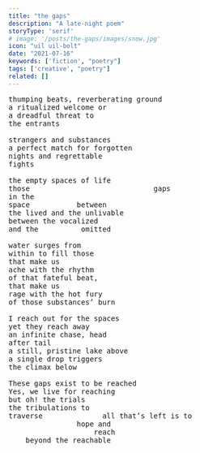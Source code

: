 ```yaml
---
title: "the gaps"
description: "A late-night poem"
storyType: 'serif'
# image: '/posts/the-gaps/images/snow.jpg'
icon: "uil uil-bolt"
date: "2021-07-16"
keywords: ['fiction', "poetry"]
tags: ['creative', "poetry"]
related: []
---
```

<pre>
thumping beats, reverberating ground
a ritualized welcome or
a dreadful threat to
the entrants

strangers and substances
a perfect match for forgotten
nights and regrettable
fights

the empty spaces of life
those                             gaps
in the
space           between
the lived and the unlivable
between the vocalized
and the          omitted

water surges from
within to fill those
that make us
ache with the rhythm
of that fateful beat,
that make us
rage with the hot fury
of those substances’ burn

I reach out for the spaces
yet they reach away
an infinite chase, head
after tail
a still, pristine lake above
a single drop triggers
the climax below

These gaps exist to be reached
Yes, we live for reaching
but oh! the trials
the tribulations to
traverse              all that’s left is to
                hope and 
                    reach 
    beyond the reachable
</pre>
